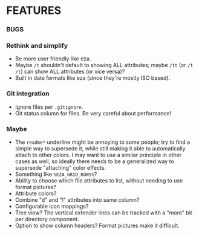 # FEATURES

### BUGS

### Rethink and simplify
- Be more user friendly like eza.
- Maybe `/t` shouldn't default to showing ALL attributes; maybe `/tt` (or `/t /t`) can show ALL attributes (or vice versa)?
- Built in date formats like eza (since they're mostly ISO based).

### Git integration
- Ignore files per `.gitignore`.
- Git status column for files.  Be very careful about performance!

### Maybe
- The `readme*` underline might be annoying to some people; try to find a simple way to supersede it, while still making it able to automatically attach to other colors.  I may want to use a similar principle in other cases as well, so ideally there needs to be a generalized way to supersede "attaching" color effects.
- Something like `%EZA_GRID_ROWS%`?
- Ability to choose which file attributes to list, without needing to use format pictures?
- Attribute colors?
- Combine "d" and "l" attributes into same column?
- Configurable icon mappings?
- Tree view?  The vertical extender lines can be tracked with a "more" bit per directory component.
- Option to show column headers?  Format pictures make it difficult.

